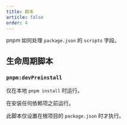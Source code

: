 ```yaml
---
title: 脚本
article: false
order: 4
---
```


pnpm 如何处理 `package.json` 的 `scripts` 字段。

## 生命周期脚本

### `pnpm:devPreinstall`

仅在本地 `pnpm install` 时运行。

在安装任何依赖项之前运行。

此脚本仅设置在根项目的 `package.json` 时才执行。